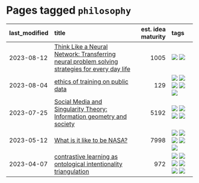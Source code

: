# Pages tagged `philosophy`

|last_modified|title|est. idea maturity|tags
|:---|:---|---:|:---|
|2023-08-12|[Think Like a Neural Network: Transferring neural problem solving strategies for every day life](../think_like_an_ann.md)|1005|[![](https://img.shields.io/badge/tag-philosophy-c92725)](../tags/philosophy.md) [![](https://img.shields.io/badge/tag-publication-43d799)](../tags/publication.md)|
|2023-08-04|[ethics of training on public data](../ethics_of_public_data.md)|129|[![](https://img.shields.io/badge/tag-ai_ethics-0e5ec)](../tags/ai_ethics.md) [![](https://img.shields.io/badge/tag-ethics-36f98)](../tags/ethics.md) [![](https://img.shields.io/badge/tag-fair_use-3a9a4f)](../tags/fair_use.md) [![](https://img.shields.io/badge/tag-philosophy-c92725)](../tags/philosophy.md) [![](https://img.shields.io/badge/tag-remix_culture-d9f12f)](../tags/remix_culture.md)|
|2023-07-25|[Social Media and Singularity Theory: Information geometry and society](../social_singularities.md)|5192|[![](https://img.shields.io/badge/tag-alignment-22d494)](../tags/alignment.md) [![](https://img.shields.io/badge/tag-information_geometry-4ed36d)](../tags/information_geometry.md) [![](https://img.shields.io/badge/tag-philosophy-c92725)](../tags/philosophy.md) [![](https://img.shields.io/badge/tag-publication-43d799)](../tags/publication.md)|
|2023-05-12|[What is it like to be NASA?](../what_is_it_like_to_be_nasa.md)|7998|[![](https://img.shields.io/badge/tag-disunity_of_identity-a682e)](../tags/disunity_of_identity.md) [![](https://img.shields.io/badge/tag-organization_as_entity-1661bc)](../tags/organization_as_entity.md) [![](https://img.shields.io/badge/tag-philosophy-c92725)](../tags/philosophy.md) [![](https://img.shields.io/badge/tag-society_of_mind-296bb1)](../tags/society_of_mind.md) [![](https://img.shields.io/badge/tag-theory_of_mind-606780)](../tags/theory_of_mind.md)|
|2023-04-07|[contrastive learning as ontological intentionality triangulation](../contrastive_learning_as_ontological_intentionality_triangulation.md)|972|[![](https://img.shields.io/badge/tag-meta-cdef47)](../tags/meta.md) [![](https://img.shields.io/badge/tag-philosophy-c92725)](../tags/philosophy.md) [![](https://img.shields.io/badge/tag-semiotics-936135)](../tags/semiotics.md) [![](https://img.shields.io/badge/tag-synesthesia-deeba9)](../tags/synesthesia.md) [![](https://img.shields.io/badge/tag-theory-c456a9)](../tags/theory.md) [![](https://img.shields.io/badge/tag-wip-95bed6)](../tags/wip.md)|